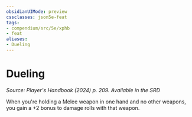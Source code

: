 ```yaml
---
obsidianUIMode: preview
cssclasses: json5e-feat
tags:
- compendium/src/5e/xphb
- feat
aliases:
- Dueling
---
```

# Dueling
*Source: Player's Handbook (2024) p. 209. Available in the <span title='Systems Reference Document (5.2)'>SRD</span>*  

When you're holding a Melee weapon in one hand and no other weapons, you gain a +2 bonus to damage rolls with that weapon.